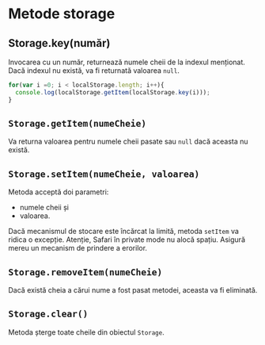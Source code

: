 # Metode storage

## Storage​.key(număr)

Invocarea cu un număr, returnează numele cheii de la indexul menționat. Dacă indexul nu există, va fi returnată valoarea `null`.

```javascript
for(var i =0; i < localStorage.length; i++){
  console.log(localStorage.getItem(localStorage.key(i)));
}
```

## `Storage​.get​Item(numeCheie)`

Va returna valoarea pentru numele cheii pasate sau `null` dacă aceasta nu există.

## `Storage​.set​Item(numeCheie, valoarea)`

Metoda acceptă doi parametri:
- numele cheii și
- valoarea.

Dacă mecanismul de stocare este încărcat la limită, metoda `setItem` va ridica o excepție. Atenție, Safari în private mode nu alocă spațiu. Asigură mereu un mecanism de prindere a erorilor.

## `Storage​.remove​Item(numeCheie)`

Dacă există cheia a cărui nume a fost pasat metodei, aceasta va fi eliminată.

## `Storage​.clear()`

Metoda șterge toate cheile din obiectul `Storage`.
